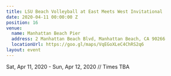 ```yaml
---
title: LSU Beach Volleyball at East Meets West Invitational
date: 2020-04-11 00:00:00 Z
position: 16
venue:
  name: Manhattan Beach Pier
  address: 2 Manhattan Beach Blvd, Manhattan Beach, CA 90266
  locationUrl: https://goo.gl/maps/VqEGoXLeC4ChRS2q6
layout: event
---
```


Sat, Apr 11, 2020 - Sun, Apr 12, 2020 // Times TBA
